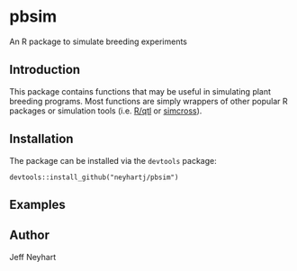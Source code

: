 # pbsim
An R package to simulate breeding experiments

## Introduction
This package contains functions that may be useful in simulating plant breeding
programs. Most functions are simply wrappers of other popular R packages
or simulation tools (i.e. [R/qtl](http://www.rqtl.org/) or 
[simcross](https://github.com/kbroman/simcross)).


## Installation
The package can be installed via the `devtools` package:
```
devtools::install_github("neyhartj/pbsim")
```

## Examples

## Author
Jeff Neyhart
